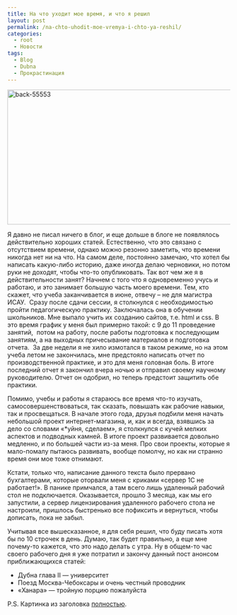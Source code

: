 ```yaml
---
title: На что уходит мое время, и что я решил
layout: post
permalink: /na-chto-uhodit-moe-vremya-i-chto-ya-reshil/
categories:
  - root
  - Новости
tags:
  - Blog
  - Dubna
  - Прокрастинация
---
```

<a href="http://res.cloudinary.com/doam-ru/image/upload/v1409069968/back-55553_zlpgnh.jpg" rel="lightbox[818]" title="back-55553"><img class="aligncenter wp-image-819" src="http://res.cloudinary.com/doam-ru/image/upload/v1409069968/back-55553_zlpgnh.jpg" alt="back-55553" width="999" height="305" /></a>

Я давно не писал ничего в блог, и еще дольше в блоге не появлялось действительно хороших статей. Естественно, что это связано с отсутствием времени, однако можно резонно заметить, что времени никогда нет ни на что. На самом деле, постоянно замечаю, что хотел бы написать какую-либо историю, даже иногда делаю черновики, но потом руки не доходят, чтобы что-то опубликовать. Так вот чем же я в действительности занят? Начнем с того что я одновременно учусь и работаю, и это занимает большую часть моего времени. Тем, кто скажет, что учеба заканчивается в июне, отвечу – не для магистра ИСАУ. <!--more--> Сразу после сдачи сессии, я столкнулся с необходимостью пройти педагогическую практику. Заключалась она в обучении школьников. Мне выпало учить их созданию сайтов, т.е. html и css. В это время график у меня был примерно такой: с 9 до 11 проведение занятий,  потом на работу, после работы подготовка к последующим занятиям, а на выходных причесывание материалов и подготовка отчета.  За две недели я не хило измотался в таком режиме, но на этом учеба летом не закончилась, мне предстояло написать отчет по производственной практике, и это для меня головная боль. В итоге последний отчет я закончил вчера ночью и отправил своему научному руководителю. Отчет он одобрил, но теперь предстоит защитить обе практики.

Помимо, учебы и работы я стараюсь все время что-то изучать, самосовершенствоваться, так сказать, повышать как рабочие навыки, так и просвещаться. В начале этого года, друзья подбили меня начать небольшой проект интернет-магазина, и, как и всегда, взявшись за дело со словами «*уйня, сделаем», я столкнулся с кучей мелких аспектов и подводных камней. В итоге проект развивается довольно медленно, и по большей части из-за меня. Про свои проекты, которые я мало-помалу пытаюсь развивать, вообще помолчу, но как ни странно время они мое тоже отнимают.

Кстати, только что, написание данного текста было прервано бухгалтерами, которые оторвали меня с криками «сервер 1С не работает!». В панике примчался, а там всего лишь удаленный рабочий стол не подключается. Оказывается, прошло 3 месяца, как мы его запустили, а сервер лицензирования удаленного рабочего стола не настроили, пришлось быстренько все пофиксить и вернуться, чтобы дописать, пока не забыл.

Учитывая все вышесказанное, я для себя решил, что буду писать хотя бы по 10 строчек в день. Думаю, так будет правильно, а еще мне почему-то кажется, что это надо делать с утра. Ну в общем-то час своего рабочего дня я уже потратил и закончу данный пост анонсом приближающихся статей:

  * Дубна глава II &#8212; университет
  * Поезд Москва-Чебоксары и очень честный проводник
  * &#171;Ханара&#187; &#8212; тройную порцию пожалуйста

P.S. Картинка из заголовка <a href="http://doam.ru/wp-content/uploads/2014/07/back-3.jpg" target="_blank" rel="lightbox[818]">полностью</a>.

&nbsp;